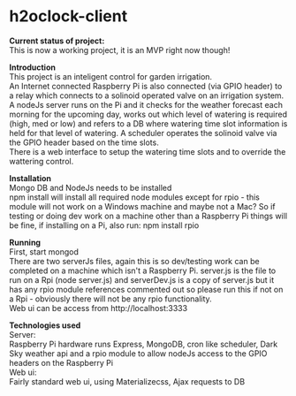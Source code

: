 # h2oclock-client
**Current status of project:**   
This is now a working project, it is an MVP right now though!   
  
**Introduction**  
This project is an inteligent control for garden irrigation.  
An Internet connected Raspberry Pi is also connected (via GPIO header) to a relay which connects to a solinoid operated valve on an irrigation system.  
A nodeJs server runs on the Pi and it checks for the weather forecast each morning for the upcoming day, works out which level of watering is required (high, med or low) and refers to a DB where watering time slot information is held for that level of watering.  A scheduler operates the solinoid valve via the GPIO header based on the time slots.  
There is a web interface to setup the watering time slots and to override the wattering control.  
  
**Installation**  
Mongo DB and NodeJs needs to be installed  
npm install will install all required node modules except for rpio - this module will not work on a Windows machine and maybe not a Mac?  So if testing or doing dev work on a machine other than a Raspberry Pi things will be fine, if installing on a Pi, also run: npm install rpio  
  
**Running**  
First, start mongod   
There are two serverJs files, again this is so dev/testing work can be completed on a machine which isn't a Raspberry Pi.  server.js is the file to run on a Rpi (node server.js) and serverDev.js is a copy of server.js but it has any rpio module references commented out so please run this if not on a Rpi - obviously there will not be any rpio functionality.  
Web ui can be access from http://localhost:3333
  
**Technologies used**  
Server:  
Raspberry Pi hardware runs Express, MongoDB, cron like scheduler, Dark Sky weather api and a rpio module to allow nodeJs access to the GPIO headers on the Raspberry Pi  
Web ui:  
Fairly standard web ui, using Materializecss, Ajax requests to DB  
